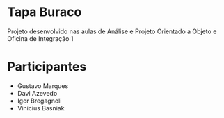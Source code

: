 # Tapa Buraco
Projeto desenvolvido nas aulas de Análise e Projeto Orientado a Objeto e Oficina de Integração 1 

# Participantes
- Gustavo Marques
- Davi Azevedo
- Igor Bregagnoli
- Vinicius Basniak
